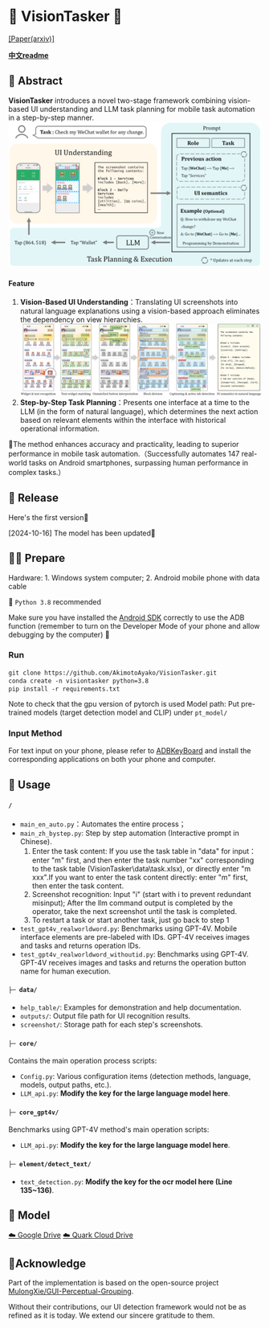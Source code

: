 # 📱 VisionTasker 🤖
[[Paper(arxiv)]](https://arxiv.org/abs/2312.11190) 

[**中文readme**](https://github.com/AkimotoAyako/VisionTasker/blob/main/readme_zh.md)


## 📰 Abstract
**VisionTasker** introduces a novel two-stage framework combining vision-based UI understanding and LLM task planning for mobile task automation in a step-by-step manner.
![framework](framework.png)

#### Feature
1. **Vision-Based UI Understanding**：Translating UI screenshots into natural language explanations using a vision-based approach eliminates the dependency on view hierarchies.
![界面理解](ui_understanding.png)
2. **Step-by-Step Task Planning**：Presents one interface at a time to the LLM (in the form of natural language), which determines the next action based on relevant elements within the interface with historical operational information.

🥳The method enhances accuracy and practicality, leading to superior performance in mobile task automation.（Successfully automates 147 real-world tasks on Android smartphones, surpassing human performance in complex tasks.）

## 📢 Release
Here's the first version🤗

[2024-10-16] The model has been updated🧐

## 👩‍💻 Prepare
Hardware: 1. Windows system computer; 2. Android mobile phone with data cable

🙌 `Python 3.8` recommended

Make sure you have installed the [Android SDK](https://developer.android.com/tools/releases/platform-tools?hl=en) correctly to use the ADB function (remember to turn on the Developer Mode of your phone and allow debugging by the computer) 🍾

### Run
```
git clone https://github.com/AkimotoAyako/VisionTasker.git
conda create -n visiontasker python=3.8
pip install -r requirements.txt
```

Note to check that the gpu version of pytorch is used
Model path: Put pre-trained models (target detection model and CLIP) under `pt_model/`

### Input Method
For text input on your phone, please refer to [ADBKeyBoard](https://github.com/senzhk/ADBKeyBoard) and install the corresponding applications on both your phone and computer.

## 🚀 Usage

#### `/`
- `main_en_auto.py`：Automates the entire process；
- `main_zh_bystep.py`: Step by step automation (Interactive prompt in Chinese).
    1. Enter the task content: If you use the task table in "data" for input：enter "m" first, and then enter the task number "xx" corresponding to the task table (VisionTasker\data\task.xlsx), or directly enter "m xxx".If you want to enter the task content directly: enter "m" first, then enter the task content.
    2. Screenshot recognition: Input "i" (start with i to prevent redundant misinput); After the llm command output is completed by the operator, take the next screenshot until the task is completed.
    3. To restart a task or start another task, just go back to step 1
- `test_gpt4v_realworldword.py`: Benchmarks using GPT-4V. Mobile interface elements are pre-labeled with IDs. GPT-4V receives images and tasks and returns operation IDs.
- `test_gpt4v_realworldword_withoutid.py`: Benchmarks using GPT-4V. GPT-4V receives images and tasks and returns the operation button name for human execution.

#### `├─ data/`
- `help_table/`: Examples for demonstration and help documentation.
- `outputs/`: Output file path for UI recognition results.
- `screenshot/`: Storage path for each step's screenshots.

#### `├─ core/`
Contains the main operation process scripts:
- `Config.py`: Various configuration items (detection methods, language, models, output paths, etc.).
- `LLM_api.py`: **Modify the key for the large language model here**.

#### `├─ core_gpt4v/`
Benchmarks using GPT-4V method's main operation scripts:
- `LLM_api.py`: **Modify the key for the large language model here**.

#### `├─ element/detect_text/`
- `text_detection.py`: **Modify the key for the ocr model here (Line 135~136)**.

## 🍴 Model
[☁️ Google Drive](https://drive.google.com/drive/folders/1ij5Y5JhUb8cPTAr8fZ0jfyenoNUqr5nP?usp=sharing)
[☁️ Quark Cloud Drive](https://pan.quark.cn/s/f2f707e26a08)

## 🌷Acknowledge
Part of the implementation is based on the open-source project [MulongXie/GUI-Perceptual-Grouping](https://github.com/MulongXie/GUI-Perceptual-Grouping).

Without their contributions, our UI detection framework would not be as refined as it is today. We extend our sincere gratitude to them.
